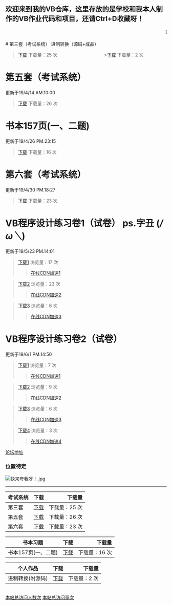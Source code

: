 
<link rel="icon" type="image/png" sizes="16x16" href="https://17shiyan2.cn/images/favicon-16x16-next.ico">

## 欢迎来到我的VB仓库，这里存放的是学校和我本人制作的VB作业代码和项目，还请Ctrl+D收藏呀！
<audio autoplay="autopaly">
	<source src="http://music.163.com/song/media/outer/url?id=27493175.mp3" type="audio/mp3">
</audio>
<marquee>By~陈景跃</marquee>
<br>
<br>
# 第三套（考试系统）                                                    进制转换（源码+成品） 

>[下载](https://17shiyan2.cn/vbcode/dl/3.rar)   下载量：25 次   &nbsp;&nbsp;&nbsp;&nbsp;&nbsp;&nbsp;&nbsp;&nbsp;&nbsp;&nbsp;&nbsp;&nbsp;&nbsp;&nbsp;&nbsp;&nbsp;&nbsp;&nbsp;&nbsp;&nbsp;&nbsp;&nbsp;&nbsp;&nbsp;&nbsp;&nbsp;&nbsp;&nbsp;&nbsp;&nbsp;&nbsp;&nbsp;&nbsp;&nbsp;&nbsp; >[下载](https://17shiyan2.cn/vbcode/dl/进制转换源码.rar)   下载量：2 次


# 第五套（考试系统） 
更新于19/4/14 AM.10:00

>[下载](https://17shiyan2.cn/vbcode/dl/vb(5).rar)   下载量：26 次

# 书本157页(一、二题) 
更新于19/4/26 PM.23:15

>[下载](https://17shiyan2.cn/vbcode/dl/周末作业157页2题.rar)   下载量：16 次

# 第六套（考试系统） 
更新于19/4/30 PM.18:27

>[下载](https://17shiyan2.cn/vbcode/dl/第六套.rar)   下载量：23 次

# VB程序设计练习卷1（试卷） ps.字丑 (*/ω＼*)
更新于19/5/23 PM.14:01

>[下载1](http://dl.17shiyan2.cn/?/images/2019/05/26/UNdrA6OlWo/1.png) 浏览量：17 次
>>[在线CDN加速1](http://17shiyan2.cn/vbcode/dl/pic/vb程序设计第一卷/1.png)  

>[下载2](http://dl.17shiyan2.cn/?/images/2019/05/26/cUmgnBavPD/2.png)   浏览量：23 次
>>[在线CDN加速2](http://17shiyan2.cn/vbcode/dl/pic/vb程序设计第一卷/2.png) 

>[下载3](http://dl.17shiyan2.cn/?/images/2019/05/26/sNHgwg2e0s/3.png)   浏览量：6 次
>>[在线CDN加速3](http://17shiyan2.cn/vbcode/dl/pic/vb程序设计第一卷/3.png) 

# VB程序设计练习卷2（试卷） 
更新于19/6/1 PM.14:50

>[下载1](http://yanxuan.nosdn.127.net/52565eef2dd4f3ece8c8d9d4da6757fa.png) 浏览量：7 次
>>[在线CDN加速1](http://yanxuan.nosdn.127.net/52565eef2dd4f3ece8c8d9d4da6757fa.png)  

>[下载2](http://yanxuan.nosdn.127.net/77ac6f3533a6fc83d6aeb065d77816e8.png)   浏览量：9 次
>>[在线CDN加速2](http://yanxuan.nosdn.127.net/77ac6f3533a6fc83d6aeb065d77816e8.png) 

>[下载3](http://yanxuan.nosdn.127.net/077006b553e9da10ccc773cacfc6b839.png)   浏览量：6 次
>>[在线CDN加速3](http://yanxuan.nosdn.127.net/077006b553e9da10ccc773cacfc6b839.png) 

>[下载4](http://yanxuan.nosdn.127.net/c3937fef61d9b4e2d5f2d7917f422e4e.png)   浏览量：3 次
>>[在线CDN加速4](http://yanxuan.nosdn.127.net/c3937fef61d9b4e2d5f2d7917f422e4e.png) 


 [论坛地址](http://sgbbs.utools.club/forum.php?mod=viewthread&tid=21)
### 位置待定

![快来夸我呀！.jpg](https://s2.ax1x.com/2019/03/30/ADKVC4.jpg)

----

考试系统|下载|下载量
---|:--:|---:
第三套|[下载](https://17shiyan2.cn/vbcode/3.rar)|下载量：25 次
第五套|[下载](https://17shiyan2.cn/vbcode/dl/vb(5).rar)|下载量：26 次
第六套|[下载](https://17shiyan2.cn/vbcode/dl/第六套.rar)|下载量：23 次

书本习题|下载|下载量
---|:--:|---:
书本157页(一、二题)|[下载](https://17shiyan2.cn/vbcode/dl/周末作业157页2题.rar)|下载量：16 次

个人作品|下载|下载量
---|:--:|---:
进制转换(附源码)|[下载](https://17shiyan2.cn/vbcode/dl/进制转换源码.rar)|下载量：2 次

<br>
<script async src="//busuanzi.ibruce.info/busuanzi/2.3/busuanzi.pure.mini.js"></script>
<a align="right" href="#"  onclick="javascript:alert('欢迎━(*｀∀´*)ノ亻！ 恭喜！')"><span id="busuanzi_container_site_uv">本站总访问人数<span id="busuanzi_value_site_uv"></span>次</span></a>
<a align="right" href="#"  onclick="javascript:alert('恭喜！已经有这么多人访问了！')"><span id="busuanzi_container_site_pv">本站总访问量<span id="busuanzi_value_site_pv"></span>次</span></a>
<br>
<br>
